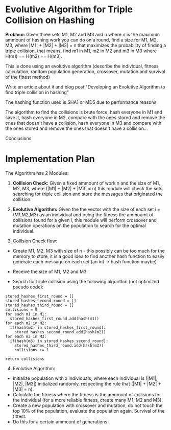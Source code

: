 # Evolutive Algorithm for Triple Collision on Hashing

**Problem:** Given three sets M1, M2 and M3 and n where n is the maximum ammount of hashing work you can do on a round, find a size for M1, M2, M3, where |M1| + |M2| + |M3| = n that maximizes the probability of finding a triple collision, that means, find m1 in M1, m2 in M2 and m3 in M3 where H(m1) == H(m2) == H(m3).

This is done using an evolutive algorithm (describe the individual, fitness calculation, random population generation, crossover, mutation and survival of the fittest method)

Write an article about it and blog post "Developing an Evolutive Algorithm to find triple collision in hashing"

The hashing function used is SHA1 or MD5 due to performance reasons

The algorithm to find the collisions is brute force, hash everyone in M1 and save it, hash everyone in M2, compare with the ones stored and remove the ones that doesn't have a collision, hash everyone in M3 and compare with the ones stored and remove the ones that doesn't have a collision...

Conclusions

# Implementation Plan

The Algorithm has 2 Modules:
1. **Collision Check:** Given a fixed ammount of work n and the size of M1, M2, M3, where (|M1| + |M2| + |M3| = n) this module will check the sets searching for triple collision and store the messages that originated the collision.
2. **Evolutive Algorithm:** Given the the vector with the size of each set i = (M1,M2,M3) as an individual and being the fitness the ammoumt of collisions found for a given i, this module will perform crossover and mutation operations on the population to search for the optimal individual.

3. Collision Check flow:

  * Create M1, M2, M3 with size of n - this possibly can be too much for the memory to store, it is a good idea to find another hash function to easily generate each message on each set (an int -> hash function maybe)

  * Receive the size of M1, M2 and M3.

  * Search for triple collision using the following algorithm (not optimized pseudo code):

```
stored_hashes_first_round = []
stored_hashes_second_round = []
stored_hashes_third_round = []
collisions = 0
for each m1 in M1:
  stored_hashes_first_round.add(hash(m1))
for each m2 in M2:
  if(hash(m2) in stored_hashes_first_round):
    stored_hashes_second_round.add(hash(m2))
for each m3 in M3:
  if(hash(m3) in stored_hashes_second_round):
    stored_hashes_third_round.add(hash(m3))
    collisions += 1

return collisions
```

4. Evolutive Algorithm:
  * Initialize population with x individuals, where each individual is (|M1|, |M2|, |M3|) initialized randomly, respecting the rule that (|M1| + |M2| + |M3| = n).
  * Calculate the fitness where the fitness is the ammount of collisions for the individual (for a more reliable fitness, create many M1, M2 and M3).
  * Create a new population with crossover and mutation, do not touch the top 10% of the population, evaluate the population again. Survival of the fittest.
  * Do this for a certain ammount of generations.



